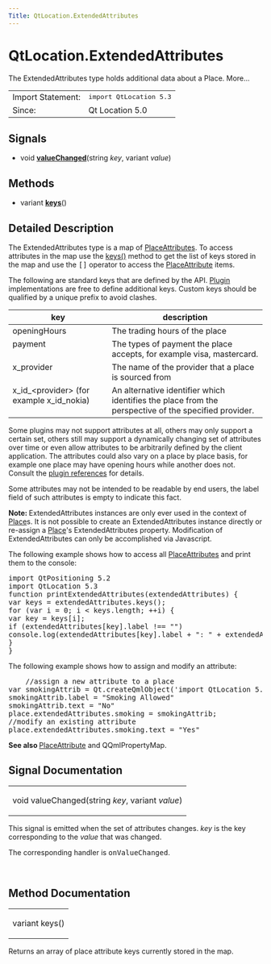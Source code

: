 ```yaml
---
Title: QtLocation.ExtendedAttributes
---
```


# QtLocation.ExtendedAttributes

<span class="subtitle"></span>
<!-- $$$ExtendedAttributes-brief -->
<p>The ExtendedAttributes type holds additional data about a Place. More...</p>
<!-- @@@ExtendedAttributes -->
<table class="alignedsummary">
<tr><td class="memItemLeft rightAlign topAlign"> Import Statement:</td><td class="memItemRight bottomAlign"> </b><tt>import QtLocation 5.3</tt></td></tr><tr><td class="memItemLeft rightAlign topAlign"> Since:</td><td class="memItemRight bottomAlign">  Qt Location 5.0</td></tr></table><ul>
</ul>
<h2>Signals</h2>
<ul>
<li class="fn">void <b><b><a href="#valueChanged-signal">valueChanged</a></b></b>(string <i>key</i>, variant <i>value</i>)</li>
</ul>
<h2>Methods</h2>
<ul>
<li class="fn">variant <b><b><a href="#keys-method">keys</a></b></b>()</li>
</ul>
<!-- $$$ExtendedAttributes-description -->
<h2>Detailed Description</h2>
<p>The ExtendedAttributes type is a map of <a href="QtLocation.PlaceAttribute.md">PlaceAttributes</a>. To access attributes in the map use the <a href="#keys-method">keys()</a> method to get the list of keys stored in the map and use the <tt>[]</tt> operator to access the <a href="QtLocation.PlaceAttribute.md">PlaceAttribute</a> items.</p>
<p>The following are standard keys that are defined by the API. <a href="QtLocation.Plugin.md">Plugin</a> implementations are free to define additional keys. Custom keys should be qualified by a unique prefix to avoid clashes.</p>
<table class="generic">
<thead><tr class="qt-style"><th >key</th><th >description</th></tr></thead>
<tr valign="top"><td >openingHours</td><td >The trading hours of the place</td></tr>
<tr valign="top"><td >payment</td><td >The types of payment the place accepts, for example visa, mastercard.</td></tr>
<tr valign="top"><td >x_provider</td><td >The name of the provider that a place is sourced from</td></tr>
<tr valign="top"><td >x_id_&lt;provider&gt; (for example x_id_nokia)</td><td >An alternative identifier which identifies the place from the perspective of the specified provider.</td></tr>
</table>
<p>Some plugins may not support attributes at all, others may only support a certain set, others still may support a dynamically changing set of attributes over time or even allow attributes to be arbitrarily defined by the client application. The attributes could also vary on a place by place basis, for example one place may have opening hours while another does not. Consult the <a href="QtLocation.qtlocation-index.md#plugin-references-and-parameters">plugin references</a> for details.</p>
<p>Some attributes may not be intended to be readable by end users, the label field of such attributes is empty to indicate this fact.</p>
<p><b>Note: </b>ExtendedAttributes instances are only ever used in the context of <a href="QtLocation.Place.md">Place</a>s. It is not possible to create an ExtendedAttributes instance directly or re-assign a <a href="QtLocation.Place.md">Place</a>'s ExtendedAttributes property. Modification of ExtendedAttributes can only be accomplished via Javascript.</p><p>The following example shows how to access all <a href="QtLocation.PlaceAttribute.md">PlaceAttributes</a> and print them to the console:</p>
<pre class="qml">import QtPositioning 5.2
import QtLocation 5.3
<span class="keyword">function</span> <span class="name">printExtendedAttributes</span>(<span class="name">extendedAttributes</span>) {
var <span class="name">keys</span> = <span class="name">extendedAttributes</span>.<span class="name">keys</span>();
<span class="keyword">for</span> (<span class="keyword">var</span> <span class="name">i</span> = <span class="number">0</span>; <span class="name">i</span> <span class="operator">&lt;</span> <span class="name">keys</span>.<span class="name">length</span>; ++<span class="name">i</span>) {
var <span class="name">key</span> = <span class="name">keys</span>[<span class="name">i</span>];
<span class="keyword">if</span> (<span class="name">extendedAttributes</span>[<span class="name">key</span>].<span class="name">label</span> <span class="operator">!==</span> <span class="string">&quot;&quot;</span>)
<span class="name">console</span>.<span class="name">log</span>(<span class="name">extendedAttributes</span>[<span class="name">key</span>].<span class="name">label</span> <span class="operator">+</span> <span class="string">&quot;: &quot;</span> <span class="operator">+</span> <span class="name">extendedAttributes</span>[<span class="name">key</span>].<span class="name">text</span>);
}
}</pre>
<p>The following example shows how to assign and modify an attribute:</p>
<pre class="qml">    <span class="comment">//assign a new attribute to a place</span>
var <span class="name">smokingAttrib</span> = <span class="name">Qt</span>.<span class="name">createQmlObject</span>(<span class="string">'import QtLocation 5.3; PlaceAttribute {}'</span>, <span class="name">place</span>);
<span class="name">smokingAttrib</span>.<span class="name">label</span> <span class="operator">=</span> <span class="string">&quot;Smoking Allowed&quot;</span>
<span class="name">smokingAttrib</span>.<span class="name">text</span> <span class="operator">=</span> <span class="string">&quot;No&quot;</span>
<span class="name">place</span>.<span class="name">extendedAttributes</span>.<span class="name">smoking</span> <span class="operator">=</span> <span class="name">smokingAttrib</span>;
<span class="comment">//modify an existing attribute</span>
<span class="name">place</span>.<span class="name">extendedAttributes</span>.<span class="name">smoking</span>.<span class="name">text</span> <span class="operator">=</span> <span class="string">&quot;Yes&quot;</span></pre>
<p><b>See also </b><a href="QtLocation.PlaceAttribute.md">PlaceAttribute</a> and QQmlPropertyMap.</p>
<!-- @@@ExtendedAttributes -->
<h2>Signal Documentation</h2>
<!-- $$$valueChanged -->
<table class="qmlname"><tr valign="top"><td class="tblQmlFuncNode"><p><span class="type">void</span> <span class="name">valueChanged</span>(<span class="type">string</span><i> key</i>, <span class="type">variant</span><i> value</i>)</p></td></tr></table><p>This signal is emitted when the set of attributes changes. <i>key</i> is the key corresponding to the <i>value</i> that was changed.</p>
<p>The corresponding handler is <tt>onValueChanged</tt>.</p>
<!-- @@@valueChanged -->
<br/>
<h2>Method Documentation</h2>
<!-- $$$keys -->
<table class="qmlname"><tr valign="top"><td class="tblQmlFuncNode"><p><span class="type">variant</span> <span class="name">keys</span>()</p></td></tr></table><p>Returns an array of place attribute keys currently stored in the map.</p>
<!-- @@@keys -->
<br/>
